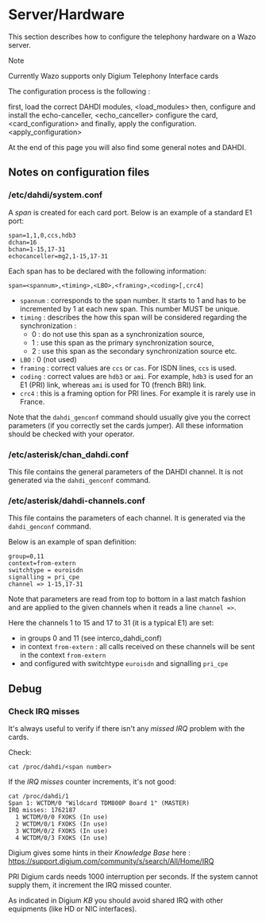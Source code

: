 # Server/Hardware

This section describes how to configure the telephony hardware on a Wazo
server.

<div class="note">

<div class="admonition-title">

Note

</div>

Currently Wazo supports only Digium Telephony Interface cards

</div>

The configuration process is the following :

<div class="toctree">

first, load the correct DAHDI modules, \<load\_modules\> then, configure
and install the echo-canceller, \<echo\_canceller\> configure the card,
\<card\_configuration\> and finally, apply the configuration.
\<apply\_configuration\>

</div>

At the end of this page you will also find some general notes and DAHDI.

## Notes on configuration files

### /etc/dahdi/system.conf

A *span* is created for each card port. Below is an example of a
standard E1 port:

    span=1,1,0,ccs,hdb3
    dchan=16
    bchan=1-15,17-31
    echocanceller=mg2,1-15,17-31

Each span has to be declared with the following information:

    span=<spannum>,<timing>,<LBO>,<framing>,<coding>[,crc4]

  - `spannum` : corresponds to the span number. It starts to 1 and has
    to be incremented by 1 at each new span. This number MUST be unique.
  - `timing` : describes the how this span will be considered regarding
    the synchronization :
      - 0 : do not use this span as a synchronization source,
      - 1 : use this span as the primary synchronization source,
      - 2 : use this span as the secondary synchronization source etc.
  - `LBO` : 0 (not used)
  - `framing` : correct values are `ccs` or `cas`. For ISDN lines, `ccs`
    is used.
  - `coding` : correct values are `hdb3` or `ami`. For example, `hdb3`
    is used for an E1 (PRI) link, whereas `ami` is used for T0 (french
    BRI) link.
  - `crc4` : this is a framing option for PRI lines. For example it is
    rarely use in France.

Note that the `dahdi_genconf` command should usually give you the
correct parameters (if you correctly set the cards jumper). All these
information should be checked with your operator.

### /etc/asterisk/chan\_dahdi.conf

This file contains the general parameters of the DAHDI channel. It is
not generated via the `dahdi_genconf` command.

### /etc/asterisk/dahdi-channels.conf

This file contains the parameters of each channel. It is generated via
the `dahdi_genconf` command.

Below is an example of span definition:

    group=0,11
    context=from-extern
    switchtype = euroisdn
    signalling = pri_cpe
    channel => 1-15,17-31

Note that parameters are read from top to bottom in a last match fashion
and are applied to the given channels when it reads a line `channel =>`.

Here the channels 1 to 15 and 17 to 31 (it is a typical E1) are set:

  - in groups 0 and 11 (see
    <span data-role="ref">interco\_dahdi\_conf</span>)
  - in context `from-extern` : all calls received on these channels will
    be sent in the context `from-extern`
  - and configured with switchtype `euroisdn` and signalling `pri_cpe`

## Debug

### Check IRQ misses

It's always useful to verify if there isn't any *missed IRQ* problem
with the cards.

Check:

    cat /proc/dahdi/<span number>

If the *IRQ misses* counter increments, it's not good:

    cat /proc/dahdi/1
    Span 1: WCTDM/0 "Wildcard TDM800P Board 1" (MASTER)
    IRQ misses: 1762187
      1 WCTDM/0/0 FXOKS (In use)
      2 WCTDM/0/1 FXOKS (In use)
      3 WCTDM/0/2 FXOKS (In use)
      4 WCTDM/0/3 FXOKS (In use)

Digium gives some hints in their *Knowledge Base* here :
<https://support.digium.com/community/s/search/All/Home/IRQ>

PRI Digium cards needs 1000 interruption per seconds. If the system
cannot supply them, it increment the IRQ missed counter.

As indicated in Digium *KB* you should avoid shared IRQ with other
equipments (like HD or NIC interfaces).
